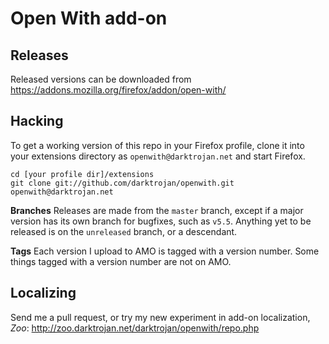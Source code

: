 Open With add-on
================

Releases
--------
Released versions can be downloaded from https://addons.mozilla.org/firefox/addon/open-with/

Hacking
-------
To get a working version of this repo in your Firefox profile, clone it into your extensions directory as `openwith@darktrojan.net` and start Firefox.
```
cd [your profile dir]/extensions
git clone git://github.com/darktrojan/openwith.git openwith@darktrojan.net
```

**Branches**
Releases are made from the `master` branch, except if a major version has its own branch for bugfixes, such as `v5.5`. Anything yet to be released is on the `unreleased` branch, or a descendant.

**Tags**
Each version I upload to AMO is tagged with a version number. Some things tagged with a version number are not on AMO.

Localizing
----------
Send me a pull request, or try my new experiment in add-on localization, *Zoo*: http://zoo.darktrojan.net/darktrojan/openwith/repo.php
